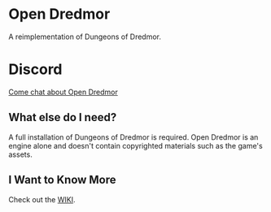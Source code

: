 # Open Dredmor

A reimplementation of Dungeons of Dredmor.

# Discord

[Come chat about Open Dredmor](https://discord.gg/6NUSCmU2fb)

## What else do I need?

A full installation of Dungeons of Dredmor is required. Open Dredmor is an engine alone and doesn't contain copyrighted materials such as the game's assets.

## I Want to Know More

Check out the [WIKI](https://gitlab.com/open-dredmor/open-dredmor/-/wikis/home).